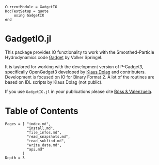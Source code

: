 ```@meta
CurrentModule = GadgetIO
DocTestSetup = quote
    using GadgetIO
end
```

# GadgetIO.jl

This package provides IO functionality to work with the Smoothed-Particle Hydrodynamics code [Gadget](https://wwwmpa.mpa-garching.mpg.de/gadget/) by Volker Springel.

It is taylored for working with the development version of P-Gadget3, specifically OpenGadget3 developed by [Klaus Dolag](https://www.usm.uni-muenchen.de/~dolag/) and contributers. Development is focused on IO for Binary Format 2.
A lot of the routines are based on IDL scripts by Klaus Dolag (not public).

If you use `GadgetIO.jl` in your publications please cite [Böss & Valenzuela](https://zenodo.org/badge/latestdoi/270966661).

# Table of Contents

```@contents
Pages = [ "index.md",
          "install.md",
          "file_infos.md",
          "read_snapshots.md", 
          "read_subfind.md",
          "write_data.md",
          "api.md" 
        ]
Depth = 3
```
